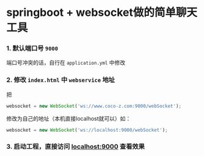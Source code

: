 # springboot + websocket做的简单聊天工具

### 1. 默认端口号 `9000` 
端口号冲突的话，自行在 `application.yml` 中修改

### 2. 修改 `index.html` 中 `webservice` 地址

把
```js
websocket = new WebSocket('ws://www.coco-z.com:9000/webSocket');
```
修改为自己的地址（本机直接localhost就可以）如：
```js
websocket = new WebSocket('ws://localhost:9000/webSocket');
```


### 3. 启动工程，直接访问 [localhost:9000](localhost:9000) 查看效果


